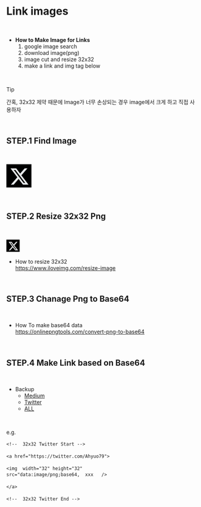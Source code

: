 # Link images

</br>

* **How to Make Image for Links**                    
    1. google image search           
    2. download image(png)         
    3. image cut and resize 32x32         
    4. make a link and img tag below    

</br>

> [!TIP]      
> 간혹, 32x32 제약 때문에 Image가 너무 손상되는 경우 image에서 크게 하고 직접 사용하자 
>

</br>

## STEP.1 Find Image

</br>

 ![](./imgs/link_imgs/x_serach.png)


</br>

## STEP.2 Resize 32x32 Png   

</br>

![Example](./imgs/link_imgs/32x32/x_32x32.png) 

* How to resize 32x32            
    https://www.iloveimg.com/resize-image

</br>

## STEP.3 Chanage Png to Base64

</br>

* How To make base64 data  
     https://onlinepngtools.com/convert-png-to-base64

</br>

## STEP.4 Make Link based on Base64      

</br>

* Backup       
    * [Medium](./links/base64_medium.md)       
    * [Twitter](./links/base64_twitter.md)    
    * [ALL](./links/base64_all.md)        


</br>

e.g. 
```
<!--  32x32 Twitter Start -->

<a href="https://twitter.com/Ahyuo79">

<img  width="32" height="32" 
src="data:image/png;base64,  xxx   />

</a>

<!--  32x32 Twitter End -->

```

</br>